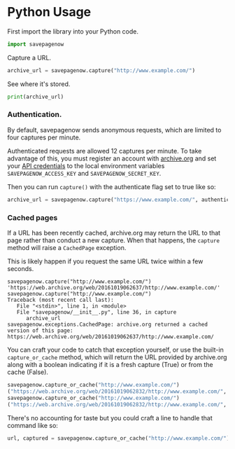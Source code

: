 ```{include} _templates/nav.html
```

# Python Usage

First import the library into your Python code.

```python
import savepagenow
```

Capture a URL.

```python
archive_url = savepagenow.capture("http://www.example.com/")
```

See where it's stored.

```python
print(archive_url)
```

### Authentication.

By default, savepagenow sends anonymous requests, which are limited to four captures per minute.

Authenticated requests are allowed 12 captures per minute. To take advantage of this, you must register an account with [archive.org](https://archive.org/account/login.createaccount.php) and
set your [API credentials](https://archive.org/account/s3.php) to the local environment variables ``SAVEPAGENOW_ACCESS_KEY`` and ``SAVEPAGENOW_SECRET_KEY``.

Then you can run `capture()` with the authenticate flag set to true like so:

```python
archive_url = savepagenow.capture("https://www.example.com/", authenticate=True)
```

### Cached pages

If a URL has been recently cached, archive.org may return the URL to that page rather than conduct a new capture. When that happens, the ``capture`` method will raise a ``CachedPage`` exception.

This is likely happen if you request the same URL twice within a few seconds.

```
savepagenow.capture("http://www.example.com/")
'https://web.archive.org/web/20161019062637/http://www.example.com/'
savepagenow.capture("http://www.example.com/")
Traceback (most recent call last):
   File "<stdin>", line 1, in <module>
   File "savepagenow/__init__.py", line 36, in capture
      archive_url
savepagenow.exceptions.CachedPage: archive.org returned a cached version of this page: https://web.archive.org/web/20161019062637/http://www.example.com/
```

You can craft your code to catch that exception yourself, or use the built-in ``capture_or_cache`` method, which will return the URL provided by archive.org along with a boolean indicating if it is a fresh capture (True) or from the cache (False).

```python
savepagenow.capture_or_cache("http://www.example.com/")
("https://web.archive.org/web/20161019062832/http://www.example.com/", True)
savepagenow.capture_or_cache("http://www.example.com/")
("https://web.archive.org/web/20161019062832/http://www.example.com/", False)
```

There's no accounting for taste but you could craft a line to handle that command like so:

```python
url, captured = savepagenow.capture_or_cache("http://www.example.com/")
```
